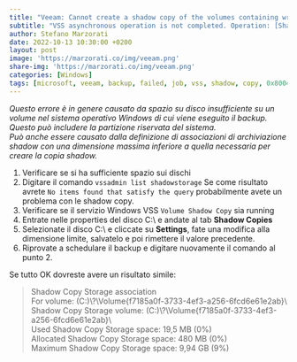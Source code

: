 ```yaml
---
title: "Veeam: Cannot create a shadow copy of the volumes containing writer's data"
subtitle: "VSS asynchronous operation is not completed. Operation: [Shadow copies commit]. Code: [0x8004231f]"
author: Stefano Marzorati
date: 2022-10-13 10:30:00 +0200
layout: post
image: 'https://marzorati.co/img/veeam.png'
share-img: 'https://marzorati.co/img/veeam.png'
categories: [Windows]
tags: [microsoft, veeam, backup, failed, job, vss, shadow, copy, 0x8004231f]
---
```

*Questo errore è in genere causato da spazio su disco insufficiente su un volume nel sistema operativo Windows di cui viene eseguito il backup.*   
*Questo può includere la partizione riservata del sistema.*   
*Può anche essere causato dalla definizione di associazioni di archiviazione shadow con una dimensione massima inferiore a quella necessaria per creare la copia shadow.*   

1. Verificare se si ha sufficiente spazio sui dischi
2. Digitare il comando `vssadmin list shadowstorage`
Se come risultato avrete `No items found that satisfy the query` probabilmente avete un problema con le shadow copy.
3. Verificare se il servizio Windows VSS `Volume Shadow Copy` sia running
4. Entrate nelle properties del disco C:\ e andate al tab **Shadow Copies**
5. Selezionate il disco C:\ e cliccate su **Settings**, fate una modifica alla dimensione limite, salvatelo e poi rimettere il valore precedente.
6. Riprovate a schedulare il backup e digitare nuovamente il comando al punto 2.

Se tutto OK dovreste avere un risultato simile:   

> Shadow Copy Storage association   
>   For volume: (C:)\\?\Volume{f7185a0f-3733-4ef3-a256-6fcd6e61e2ab}\   
>   Shadow Copy Storage volume: (C:)\\?\Volume{f7185a0f-3733-4ef3-a256-6fcd6e61e2ab}\   
>   Used Shadow Copy Storage space: 19,5 MB (0%)   
>   Allocated Shadow Copy Storage space: 480 MB (0%)   
>   Maximum Shadow Copy Storage space: 9,94 GB (9%)   